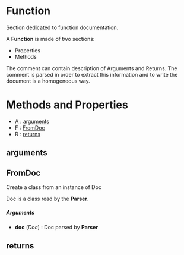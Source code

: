 # Function



Section dedicated to function documentation.

A **Function** is made of two sections:
- Properties
- Methods

The comment can contain description of Arguments and Returns.
The comment is parsed in order to extract this information and to
write the document is a homogeneous way.



# Methods and Properties
- A : [arguments](#arguments) 
- F : [FromDoc](#fromdoc) 
- R : [returns](#returns) 

## arguments





## FromDoc

Create a class from an instance of Doc

Doc is a class read by the **Parser**.



##### Arguments

- **doc** (_Doc_) : Doc parsed by **Parser**



## returns





